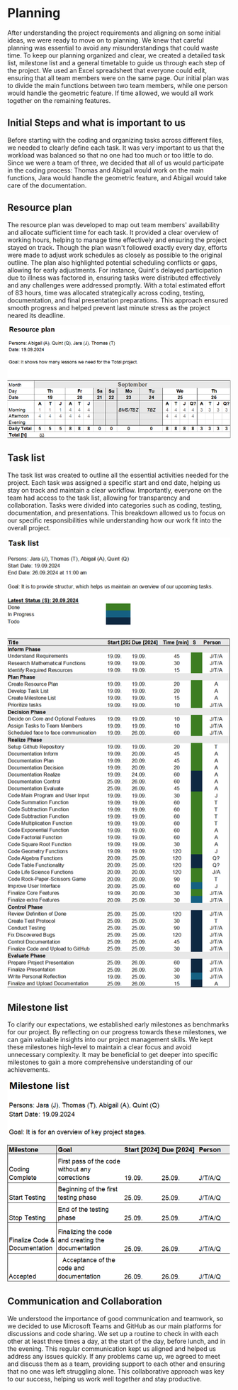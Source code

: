 # Planning
After understanding the project requirements and aligning on some initial ideas, we were ready to move on to planning. We knew that careful planning was essential to avoid any misunderstandings that could waste time. To keep our planning organized and clear, we created a detailed task list, milestone list and a general timetable to guide us through each step of the project. We used an Excel spreadsheet that everyone could edit, ensuring that all team members were on the same page. Our initial plan was to divide the main functions between two team members, while one person would handle the geometric feature. If time allowed, we would all work together on the remaining features. 

## Initial Steps and what is important to us
Before starting with the coding and organizing tasks across different files, we needed to clearly define each task. It was very important to us that the workload was balanced so that no one had too much or too little to do. Since we were a team of three, we decided that all of us would participate in the coding process: Thomas and Abigail would work on the main functions, Jara would handle the geometric feature, and Abigail would take care of the documentation. 

## Resource plan
The resource plan was developed to map out team members' availability and allocate sufficient time for each task. It provided a clear overview of working hours, helping to manage time effectively and ensuring the project stayed on track. Though the plan wasn't followed exactly every day, efforts were made to adjust work schedules as closely as possible to the original outline. The plan also highlighted potential scheduling conflicts or gaps, allowing for early adjustments. For instance, Quint's delayed participation due to illness was factored in, ensuring tasks were distributed effectively and any challenges were addressed promptly. With a total estimated effort of 83 hours, time was allocated strategically across coding, testing, documentation, and final presentation preparations. This approach ensured smooth progress and helped prevent last minute stress as the project neared its deadline.

![Resource Plan](https://github.com/tlsstern/BLJ2024_TR_Tho-Abi-Jar-Qui/blob/main/Taschenrechner/Documentation/Images/Resource%20Plan_Calculator%20Project_Planning.png)

## Task list
The task list was created to outline all the essential activities needed for the project. Each task was assigned a specific start and end date, helping us stay on track and maintain a clear workflow. Importantly, everyone on the team had access to the task list, allowing for transparency and collaboration. Tasks were divided into categories such as coding, testing, documentation, and presentations. This breakdown allowed us to focus on our specific responsibilities while understanding how our work fit into the overall project.

![Screenshot 2024-09-21](https://github.com/tlsstern/BLJ2024_TR_Tho-Abi-Jar-Qui/blob/main/Taschenrechner/Documentation/Images/Task%20list_Calculator%20Project_Planning.png)

## Milestone list
To clarify our expectations, we established early milestones as benchmarks for our project. By reflecting on our progress towards these milestones, we can gain valuable insights into our project management skills. We kept these milestones high-level to maintain a clear focus and avoid unnecessary complexity. It may be beneficial to get deeper into specific milestones to gain a more comprehensive understanding of our achievements.

![Screenshot 2024-09-22](https://github.com/tlsstern/BLJ2024_TR_Tho-Abi-Jar-Qui/blob/main/Taschenrechner/Documentation/Images/Milestone%20list_Calculator%20Project_Planning.png)

## Communication and Collaboration
We understood the importance of good communication and teamwork, so we decided to use Microsoft Teams and GitHub as our main platforms for discussions and code sharing. We set up a routine to check in with each other at least three times a day, at the start of the day, before lunch, and in the evening. This regular communication kept us aligned and helped us address any issues quickly. If any problems came up, we agreed to meet and discuss them as a team, providing support to each other and ensuring that no one was left struggling alone. This collaborative approach was key to our success, helping us work well together and stay productive.


